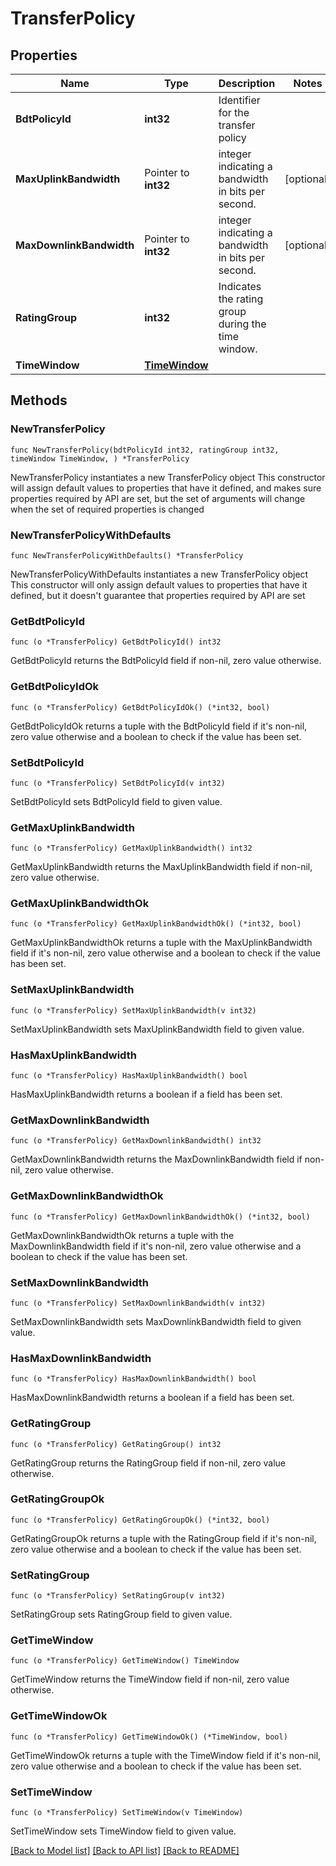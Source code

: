 # TransferPolicy

## Properties

Name | Type | Description | Notes
------------ | ------------- | ------------- | -------------
**BdtPolicyId** | **int32** | Identifier for the transfer policy | 
**MaxUplinkBandwidth** | Pointer to **int32** | integer indicating a bandwidth in bits per second. | [optional] 
**MaxDownlinkBandwidth** | Pointer to **int32** | integer indicating a bandwidth in bits per second. | [optional] 
**RatingGroup** | **int32** | Indicates the rating group during the time window. | 
**TimeWindow** | [**TimeWindow**](TimeWindow.md) |  | 

## Methods

### NewTransferPolicy

`func NewTransferPolicy(bdtPolicyId int32, ratingGroup int32, timeWindow TimeWindow, ) *TransferPolicy`

NewTransferPolicy instantiates a new TransferPolicy object
This constructor will assign default values to properties that have it defined,
and makes sure properties required by API are set, but the set of arguments
will change when the set of required properties is changed

### NewTransferPolicyWithDefaults

`func NewTransferPolicyWithDefaults() *TransferPolicy`

NewTransferPolicyWithDefaults instantiates a new TransferPolicy object
This constructor will only assign default values to properties that have it defined,
but it doesn't guarantee that properties required by API are set

### GetBdtPolicyId

`func (o *TransferPolicy) GetBdtPolicyId() int32`

GetBdtPolicyId returns the BdtPolicyId field if non-nil, zero value otherwise.

### GetBdtPolicyIdOk

`func (o *TransferPolicy) GetBdtPolicyIdOk() (*int32, bool)`

GetBdtPolicyIdOk returns a tuple with the BdtPolicyId field if it's non-nil, zero value otherwise
and a boolean to check if the value has been set.

### SetBdtPolicyId

`func (o *TransferPolicy) SetBdtPolicyId(v int32)`

SetBdtPolicyId sets BdtPolicyId field to given value.


### GetMaxUplinkBandwidth

`func (o *TransferPolicy) GetMaxUplinkBandwidth() int32`

GetMaxUplinkBandwidth returns the MaxUplinkBandwidth field if non-nil, zero value otherwise.

### GetMaxUplinkBandwidthOk

`func (o *TransferPolicy) GetMaxUplinkBandwidthOk() (*int32, bool)`

GetMaxUplinkBandwidthOk returns a tuple with the MaxUplinkBandwidth field if it's non-nil, zero value otherwise
and a boolean to check if the value has been set.

### SetMaxUplinkBandwidth

`func (o *TransferPolicy) SetMaxUplinkBandwidth(v int32)`

SetMaxUplinkBandwidth sets MaxUplinkBandwidth field to given value.

### HasMaxUplinkBandwidth

`func (o *TransferPolicy) HasMaxUplinkBandwidth() bool`

HasMaxUplinkBandwidth returns a boolean if a field has been set.

### GetMaxDownlinkBandwidth

`func (o *TransferPolicy) GetMaxDownlinkBandwidth() int32`

GetMaxDownlinkBandwidth returns the MaxDownlinkBandwidth field if non-nil, zero value otherwise.

### GetMaxDownlinkBandwidthOk

`func (o *TransferPolicy) GetMaxDownlinkBandwidthOk() (*int32, bool)`

GetMaxDownlinkBandwidthOk returns a tuple with the MaxDownlinkBandwidth field if it's non-nil, zero value otherwise
and a boolean to check if the value has been set.

### SetMaxDownlinkBandwidth

`func (o *TransferPolicy) SetMaxDownlinkBandwidth(v int32)`

SetMaxDownlinkBandwidth sets MaxDownlinkBandwidth field to given value.

### HasMaxDownlinkBandwidth

`func (o *TransferPolicy) HasMaxDownlinkBandwidth() bool`

HasMaxDownlinkBandwidth returns a boolean if a field has been set.

### GetRatingGroup

`func (o *TransferPolicy) GetRatingGroup() int32`

GetRatingGroup returns the RatingGroup field if non-nil, zero value otherwise.

### GetRatingGroupOk

`func (o *TransferPolicy) GetRatingGroupOk() (*int32, bool)`

GetRatingGroupOk returns a tuple with the RatingGroup field if it's non-nil, zero value otherwise
and a boolean to check if the value has been set.

### SetRatingGroup

`func (o *TransferPolicy) SetRatingGroup(v int32)`

SetRatingGroup sets RatingGroup field to given value.


### GetTimeWindow

`func (o *TransferPolicy) GetTimeWindow() TimeWindow`

GetTimeWindow returns the TimeWindow field if non-nil, zero value otherwise.

### GetTimeWindowOk

`func (o *TransferPolicy) GetTimeWindowOk() (*TimeWindow, bool)`

GetTimeWindowOk returns a tuple with the TimeWindow field if it's non-nil, zero value otherwise
and a boolean to check if the value has been set.

### SetTimeWindow

`func (o *TransferPolicy) SetTimeWindow(v TimeWindow)`

SetTimeWindow sets TimeWindow field to given value.



[[Back to Model list]](../README.md#documentation-for-models) [[Back to API list]](../README.md#documentation-for-api-endpoints) [[Back to README]](../README.md)


